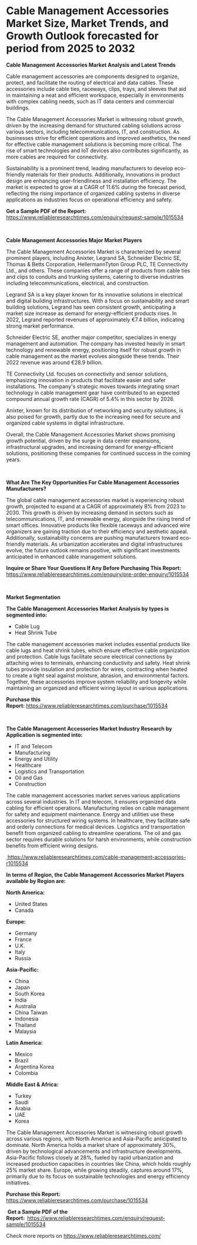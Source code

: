 <p><h1>Cable Management Accessories Market Size, Market Trends, and Growth Outlook forecasted for period from 2025 to 2032</h1></p><p><strong>Cable Management Accessories Market Analysis and Latest Trends</strong></p>
<p><p>Cable management accessories are components designed to organize, protect, and facilitate the routing of electrical and data cables. These accessories include cable ties, raceways, clips, trays, and sleeves that aid in maintaining a neat and efficient workspace, especially in environments with complex cabling needs, such as IT data centers and commercial buildings.</p><p>The Cable Management Accessories Market is witnessing robust growth, driven by the increasing demand for structured cabling solutions across various sectors, including telecommunications, IT, and construction. As businesses strive for efficient operations and improved aesthetics, the need for effective cable management solutions is becoming more critical. The rise of smart technologies and IoT devices also contributes significantly, as more cables are required for connectivity.</p><p>Sustainability is a prominent trend, leading manufacturers to develop eco-friendly materials for their products. Additionally, innovations in product design are enhancing user-friendliness and installation efficiency. The market is expected to grow at a CAGR of 11.6% during the forecast period, reflecting the rising importance of organized cabling systems in diverse applications as industries focus on operational efficiency and safety.</p></p>
<p><strong>Get a Sample PDF of the Report:&nbsp;</strong> <a href="https://www.reliableresearchtimes.com/enquiry/request-sample/1015534?utm_campaign=2225&utm_medium=2&utm_source=Github&utm_content=ia&utm_term=10022025&utm_id=cable-management-accessories">https://www.reliableresearchtimes.com/enquiry/request-sample/1015534</a></p>
<p>&nbsp;</p>
<p><strong>Cable Management Accessories Major Market Players</strong></p>
<p><p>The Cable Management Accessories Market is characterized by several prominent players, including Anixter, Legrand SA, Schneider Electric SE, Thomas & Betts Corporation, HellermannTyton Group PLC, TE Connectivity Ltd., and others. These companies offer a range of products from cable ties and clips to conduits and trunking systems, catering to diverse industries including telecommunications, electrical, and construction.</p><p>Legrand SA is a key player known for its innovative solutions in electrical and digital building infrastructures. With a focus on sustainability and smart building solutions, Legrand has seen consistent growth, anticipating a market size increase as demand for energy-efficient products rises. In 2022, Legrand reported revenues of approximately €7.4 billion, indicating strong market performance.</p><p>Schneider Electric SE, another major competitor, specializes in energy management and automation. The company has invested heavily in smart technology and renewable energy, positioning itself for robust growth in cable management as the market evolves alongside these trends. Their 2022 revenue was around €28.9 billion.</p><p>TE Connectivity Ltd. focuses on connectivity and sensor solutions, emphasizing innovation in products that facilitate easier and safer installations. The company's strategic moves towards integrating smart technology in cable management gear have contributed to an expected compound annual growth rate (CAGR) of 5.4% in this sector by 2026.</p><p>Anixter, known for its distribution of networking and security solutions, is also poised for growth, partly due to the increasing need for secure and organized cable systems in digital infrastructure.</p><p>Overall, the Cable Management Accessories Market shows promising growth potential, driven by the surge in data center expansions, infrastructural upgrades, and increasing demand for energy-efficient solutions, positioning these companies for continued success in the coming years.</p></p>
<p>&nbsp;</p>
<p><strong>What Are The Key Opportunities For Cable Management Accessories Manufacturers?</strong></p>
<p><p>The global cable management accessories market is experiencing robust growth, projected to expand at a CAGR of approximately 8% from 2023 to 2030. This growth is driven by increasing demand in sectors such as telecommunications, IT, and renewable energy, alongside the rising trend of smart offices. Innovative products like flexible raceways and advanced wire organizers are gaining traction due to their efficiency and aesthetic appeal. Additionally, sustainability concerns are pushing manufacturers toward eco-friendly materials. As urbanization accelerates and digital infrastructures evolve, the future outlook remains positive, with significant investments anticipated in enhanced cable management solutions.</p></p>
<p><strong>Inquire or Share Your Questions If Any Before Purchasing This Report:</strong> <a href="https://www.reliableresearchtimes.com/enquiry/pre-order-enquiry/1015534?utm_campaign=2225&utm_medium=2&utm_source=Github&utm_content=ia&utm_term=10022025&utm_id=cable-management-accessories">https://www.reliableresearchtimes.com/enquiry/pre-order-enquiry/1015534</a></p>
<p>&nbsp;</p>
<p><strong>Market Segmentation</strong></p>
<p><strong>The Cable Management Accessories Market Analysis by types is segmented into:</strong></p>
<p><ul><li>Cable Lug</li><li>Heat Shrink Tube</li></ul></p>
<p><p>The cable management accessories market includes essential products like cable lugs and heat shrink tubes, which ensure effective cable organization and protection. Cable lugs facilitate secure electrical connections by attaching wires to terminals, enhancing conductivity and safety. Heat shrink tubes provide insulation and protection for wires, contracting when heated to create a tight seal against moisture, abrasion, and environmental factors. Together, these accessories improve system reliability and longevity while maintaining an organized and efficient wiring layout in various applications.</p></p>
<p><strong>Purchase this Report:&nbsp;</strong><a href="https://www.reliableresearchtimes.com/purchase/1015534?utm_campaign=2225&utm_medium=2&utm_source=Github&utm_content=ia&utm_term=10022025&utm_id=cable-management-accessories">https://www.reliableresearchtimes.com/purchase/1015534</a></p>
<p>&nbsp;</p>
<p><strong>The Cable Management Accessories Market Industry Research by Application is segmented into:</strong></p>
<p><ul><li>IT and Telecom</li><li>Manufacturing</li><li>Energy and Utility</li><li>Healthcare</li><li>Logistics and Transportation</li><li>Oil and Gas</li><li>Construction</li></ul></p>
<p><p>The cable management accessories market serves various applications across several industries. In IT and telecom, it ensures organized data cabling for efficient operations. Manufacturing relies on cable management for safety and equipment maintenance. Energy and utilities use these accessories for structured wiring systems. In healthcare, they facilitate safe and orderly connections for medical devices. Logistics and transportation benefit from organized cabling to streamline operations. The oil and gas sector requires durable solutions for harsh environments, while construction benefits from efficient wiring designs.</p></p>
<p><a href="https://www.reliableresearchtimes.com/cable-management-accessories-r1015534?utm_campaign=2225&utm_medium=2&utm_source=Github&utm_content=ia&utm_term=10022025&utm_id=cable-management-accessories">&nbsp;https://www.reliableresearchtimes.com/cable-management-accessories-r1015534</a></p>
<p><strong>In terms of Region, the Cable Management Accessories Market Players available by Region are:</strong></p>
<p>
    <p> <strong> North America: </strong>
        <ul>
            <li>United States</li>
            <li>Canada</li>
        </ul>
        </p> 
    <p> <strong> Europe: </strong>
        <ul>
            <li>Germany</li>
            <li>France</li>
            <li>U.K.</li>
            <li>Italy</li>
            <li>Russia</li>
        </ul>
        </p> 
    <p> <strong> Asia-Pacific: </strong>
        <ul>
            <li>China</li>
            <li>Japan</li>
            <li>South Korea</li>
            <li>India</li>
            <li>Australia</li>
            <li>China Taiwan</li>
            <li>Indonesia</li>
            <li>Thailand</li>
            <li>Malaysia</li>
        </ul>
        </p> 
    <p> <strong> Latin America: </strong>
        <ul>
            <li>Mexico</li>
            <li>Brazil</li>
            <li>Argentina Korea</li>
            <li>Colombia</li>
        </ul>
        </p> 
    <p> <strong> Middle East & Africa: </strong>
        <ul>
            <li>Turkey</li>
            <li>Saudi</li>
            <li>Arabia</li>
            <li>UAE</li>
            <li>Korea</li>
        </ul>
    </p>
    </p>
<p><p>The Cable Management Accessories Market is witnessing robust growth across various regions, with North America and Asia-Pacific anticipated to dominate. North America holds a market share of approximately 30%, driven by technological advancements and infrastructure developments. Asia-Pacific follows closely at 28%, fueled by rapid urbanization and increased production capacities in countries like China, which holds roughly 25% market share. Europe, while growing steadily, captures around 17%, primarily due to its focus on sustainable technologies and energy efficiency initiatives.</p></p>
<p><strong>Purchase this Report: </strong><a href="https://www.reliableresearchtimes.com/purchase/1015534?utm_campaign=2225&utm_medium=2&utm_source=Github&utm_content=ia&utm_term=10022025&utm_id=cable-management-accessories">https://www.reliableresearchtimes.com/purchase/1015534</a></p>
<p>&nbsp;<strong>Get a Sample PDF of the Report:&nbsp;&nbsp;</strong><a href="https://www.reliableresearchtimes.com/enquiry/request-sample/1015534?utm_campaign=2225&utm_medium=2&utm_source=Github&utm_content=ia&utm_term=10022025&utm_id=cable-management-accessories">https://www.reliableresearchtimes.com/enquiry/request-sample/1015534</a></p>
<p><strong></strong></p>
<p>Check more reports on <a href="https://www.reliableresearchtimes.com/?utm_campaign=2225&utm_medium=2&utm_source=Github&utm_content=ia&utm_term=10022025&utm_id=cable-management-accessories">https://www.reliableresearchtimes.com/</a></p>